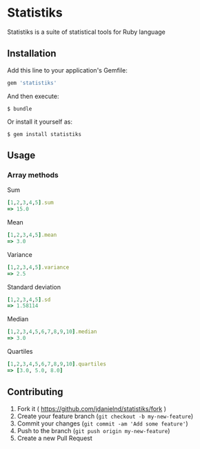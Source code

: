 # Statistiks

Statistiks is a suite of statistical tools for Ruby language

## Installation

Add this line to your application's Gemfile:

```ruby
gem 'statistiks'
```

And then execute:

    $ bundle

Or install it yourself as:

    $ gem install statistiks

## Usage

### Array methods

Sum

```ruby
[1,2,3,4,5].sum
=> 15.0
```

Mean

```ruby
[1,2,3,4,5].mean
=> 3.0
```

Variance

```ruby
[1,2,3,4,5].variance
=> 2.5
```

Standard deviation

```ruby
[1,2,3,4,5].sd
=> 1.58114
```

Median

```ruby
[1,2,3,4,5,6,7,8,9,10].median
=> 3.0
```

Quartiles

```ruby
[1,2,3,4,5,6,7,8,9,10].quartiles
=> [3.0, 5.0, 8.0]
```

## Contributing

1. Fork it ( https://github.com/jdanielnd/statistiks/fork )
2. Create your feature branch (`git checkout -b my-new-feature`)
3. Commit your changes (`git commit -am 'Add some feature'`)
4. Push to the branch (`git push origin my-new-feature`)
5. Create a new Pull Request
